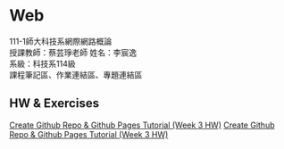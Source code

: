# Web
111-1師大科技系網際網路概論  
授課教師：蔡芸琤老師
姓名：李宸逸  
系級：科技系114級  
課程筆記區、作業連結區、專題連結區  


## HW & Exercises    
[Create Github Repo & Github Pages Tutorial (Week 3 HW)](https://youtu.be/UdT5CSLNrEg)
[Create Github Repo & Github Pages Tutorial (Week 3 HW)](https://youtu.be/DLpWUXMMPbY)
